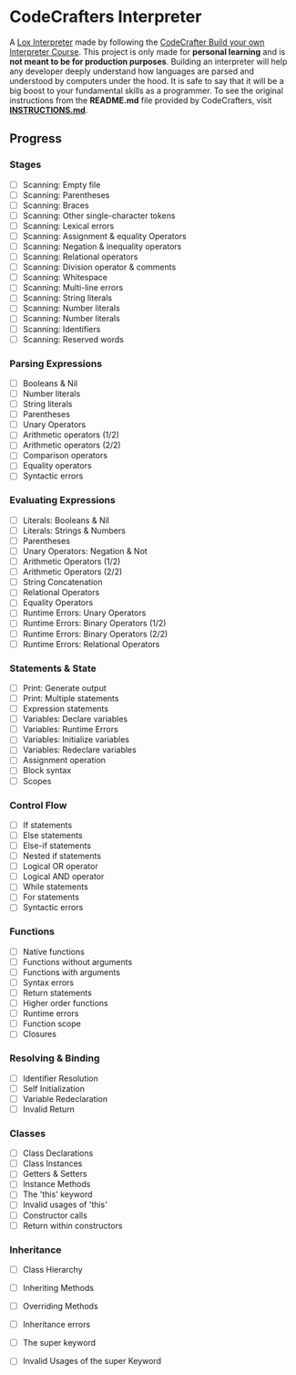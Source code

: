 # CodeCrafters Interpreter

A [Lox Interpreter](https://craftinginterpreters.com/the-lox-language.html) made by following the [CodeCrafter Build your own Interpreter Course](https://app.codecrafters.io/courses/interpreter/overview). This project is only made for **personal learning** and is **not meant to be for production purposes**. Building an interpreter will help any developer deeply understand how languages are parsed and understood by computers under the hood. It is safe to say that it will be a big boost to your fundamental skills as a programmer. To see the original instructions from the **README.md** file provided by CodeCrafters, visit [**INSTRUCTIONS.md**](./docs/INSTRUCTIONS.md).

## Progress

### Stages

- [ ] Scanning: Empty file
- [ ] Scanning: Parentheses
- [ ] Scanning: Braces
- [ ] Scanning: Other single-character tokens
- [ ] Scanning: Lexical errors
- [ ] Scanning: Assignment & equality Operators
- [ ] Scanning: Negation & inequality operators
- [ ] Scanning: Relational operators
- [ ] Scanning: Division operator & comments
- [ ] Scanning: Whitespace
- [ ] Scanning: Multi-line errors
- [ ] Scanning: String literals
- [ ] Scanning: Number literals
- [ ] Scanning: Number literals
- [ ] Scanning: Identifiers
- [ ] Scanning: Reserved words

### Parsing Expressions

- [ ] Booleans & Nil
- [ ] Number literals
- [ ] String literals
- [ ] Parentheses
- [ ] Unary Operators
- [ ] Arithmetic operators (1/2)
- [ ] Arithmetic operators (2/2)
- [ ] Comparison operators
- [ ] Equality operators
- [ ] Syntactic errors

### Evaluating Expressions

- [ ] Literals: Booleans & Nil
- [ ] Literals: Strings & Numbers
- [ ] Parentheses
- [ ] Unary Operators: Negation & Not
- [ ] Arithmetic Operators (1/2)
- [ ] Arithmetic Operators (2/2)
- [ ] String Concatenation
- [ ] Relational Operators
- [ ] Equality Operators
- [ ] Runtime Errors: Unary Operators
- [ ] Runtime Errors: Binary Operators (1/2)
- [ ] Runtime Errors: Binary Operators (2/2)
- [ ] Runtime Errors: Relational Operators

### Statements & State

- [ ] Print: Generate output
- [ ] Print: Multiple statements
- [ ] Expression statements
- [ ] Variables: Declare variables
- [ ] Variables: Runtime Errors
- [ ] Variables: Initialize variables
- [ ] Variables: Redeclare variables
- [ ] Assignment operation
- [ ] Block syntax
- [ ] Scopes

### Control Flow

- [ ] If statements
- [ ] Else statements
- [ ] Else-if statements
- [ ] Nested if statements
- [ ] Logical OR operator
- [ ] Logical AND operator
- [ ] While statements
- [ ] For statements
- [ ] Syntactic errors

### Functions

- [ ] Native functions
- [ ] Functions without arguments
- [ ] Functions with arguments
- [ ] Syntax errors
- [ ] Return statements
- [ ] Higher order functions
- [ ] Runtime errors
- [ ] Function scope
- [ ] Closures

### Resolving & Binding

- [ ] Identifier Resolution
- [ ] Self Initialization
- [ ] Variable Redeclaration
- [ ] Invalid Return

### Classes

- [ ] Class Declarations
- [ ] Class Instances
- [ ] Getters & Setters
- [ ] Instance Methods
- [ ] The 'this' keyword
- [ ] Invalid usages of 'this'
- [ ] Constructor calls
- [ ] Return within constructors

### Inheritance

- [ ] Class Hierarchy
- [ ] Inheriting Methods
- [ ] Overriding Methods
- [ ] Inheritance errors
- [ ] The super keyword
- [ ] Invalid Usages of the super Keyword
 